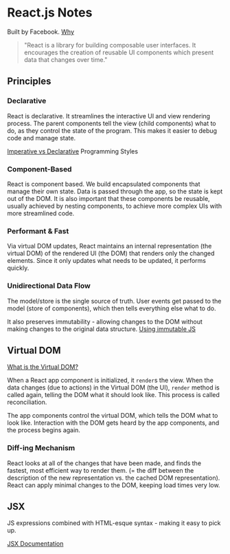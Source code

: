 # React.js Notes

Built by Facebook. [Why](https://reactjs.org/blog/2013/06/05/why-react.html)

> "React is a library for building composable user interfaces. It encourages the creation of reusable UI components which present data that changes over time."

## Principles

### Declarative

React is declarative. It streamlines the interactive UI and view rendering process. The parent components tell the view (child components) what to do, as they control the state of the program. This makes it easier to debug code and manage state.

[Imperative vs Declarative](https://tylermcginnis.com/imperative-vs-declarative-programming/) Programming Styles

### Component-Based

React is component based. We build encapsulated components that manage their own state. Data is passed through the app, so the state is kept out of the DOM. It is also important that these components be reusable, usually achieved by nesting components, to achieve more complex UIs with more streamlined code.

### Performant & Fast

Via virtual DOM updates, React maintains an  internal representation (the virtual DOM) of the rendered UI (the DOM) that renders only the changed elements. Since it only updates what needs to be updated, it performs quickly.

### Unidirectional Data Flow

The model/store is the single source of truth. User events get passed to the model (store of components), which then tells everything else what to do.

It also preserves immutability - allowing changes to the DOM without making changes to the original data structure. [Using immutable JS](https://wecodetheweb.com/2016/02/12/immutable-javascript-using-es6-and-beyond/)


## Virtual DOM

[What is the Virtual DOM?](https://reactjs.org/docs/faq-internals.html)

When a React app component is initialized, it `render`s the view. When the data changes (due to actions) in the Virtual DOM (the UI), `render` method is called again, telling the DOM what it should look like. This process is called reconciliation.

The app components control the virtual DOM, which tells the DOM what to look like. Interaction with the DOM gets heard by the app components, and the process begins again.

### Diff-ing Mechanism

React looks at all of the changes that have been made, and finds the fastest, most efficient way to render them. (= the diff between the description of the new representation vs. the cached DOM representation). React can apply minimal changes to the DOM, keeping load times very low.

## JSX

JS expressions combined with HTML-esque syntax - making it easy to pick up.

[JSX Documentation](https://reactjs.org/docs/jsx-in-depth.html)
